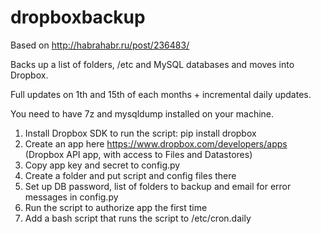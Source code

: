 dropboxbackup
=============

Based on http://habrahabr.ru/post/236483/

Backs up a list of folders, /etc and MySQL databases and moves into Dropbox.

Full updates on 1th and 15th of each months + incremental daily updates.

You need to have 7z and mysqldump installed on your machine.

1. Install Dropbox SDK to run the script: pip install dropbox
1. Create an app here https://www.dropbox.com/developers/apps (Dropbox API app, with access to Files and Datastores)
1. Copy app key and secret to config.py
1. Create a folder and put script and config files there
1. Set up DB password, list of folders to backup and email for error messages in config.py
1. Run the script to authorize app the first time
1. Add a bash script that runs the script to /etc/cron.daily
